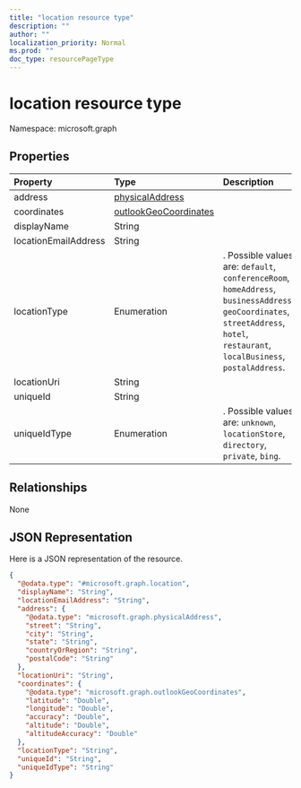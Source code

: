 ```yaml
---
title: "location resource type"
description: ""
author: ""
localization_priority: Normal
ms.prod: ""
doc_type: resourcePageType
---
```


# location resource type


Namespace: microsoft.graph



## Properties
|Property|Type|Description|
|:---|:---|:---|
|address|[physicalAddress](../resources/physicaladdress.md)||
|coordinates|[outlookGeoCoordinates](../resources/outlookgeocoordinates.md)||
|displayName|String||
|locationEmailAddress|String||
|locationType|Enumeration|. Possible values are: `default`, `conferenceRoom`, `homeAddress`, `businessAddress`, `geoCoordinates`, `streetAddress`, `hotel`, `restaurant`, `localBusiness`, `postalAddress`.|
|locationUri|String||
|uniqueId|String||
|uniqueIdType|Enumeration|. Possible values are: `unknown`, `locationStore`, `directory`, `private`, `bing`.|

## Relationships
None

## JSON Representation
Here is a JSON representation of the resource.
<!-- {
  "blockType": "resource",
  "@odata.type": "microsoft.graph.location"
}
-->
``` json
{
  "@odata.type": "#microsoft.graph.location",
  "displayName": "String",
  "locationEmailAddress": "String",
  "address": {
    "@odata.type": "microsoft.graph.physicalAddress",
    "street": "String",
    "city": "String",
    "state": "String",
    "countryOrRegion": "String",
    "postalCode": "String"
  },
  "locationUri": "String",
  "coordinates": {
    "@odata.type": "microsoft.graph.outlookGeoCoordinates",
    "latitude": "Double",
    "longitude": "Double",
    "accuracy": "Double",
    "altitude": "Double",
    "altitudeAccuracy": "Double"
  },
  "locationType": "String",
  "uniqueId": "String",
  "uniqueIdType": "String"
}
```

